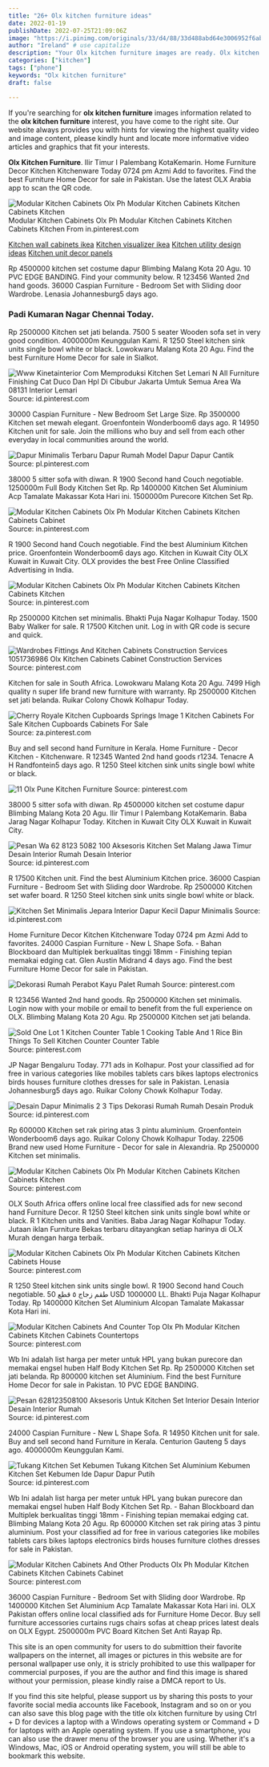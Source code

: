 ```yaml
---
title: "26+ Olx kitchen furniture ideas"
date: 2022-01-19
publishDate: 2022-07-25T21:09:06Z
image: "https://i.pinimg.com/originals/33/d4/88/33d488abd64e3006952f6abe71f7f692.jpg"
author: "Ireland" # use capitalize
description: "Your Olx kitchen furniture images are ready. Olx kitchen furniture are a topic that is being searched for and liked by netizens today. You can Get the Olx kitchen furniture files here. Download all royalty-free photos."
categories: ["kitchen"]
tags: ["phone"]
keywords: "Olx kitchen furniture"
draft: false

---
```


If you're searching for **olx kitchen furniture** images information related to the **olx kitchen furniture** interest, you have come to the right  site.  Our website always  provides you with  hints  for viewing  the highest  quality video and image  content, please kindly hunt and locate more informative video articles and graphics  that fit your interests.

**Olx Kitchen Furniture**. Ilir Timur I Palembang KotaKemarin. Home Furniture Decor Kitchen Kitchenware Today 0724 pm Azmi Add to favorites. Find the best Furniture Home Decor for sale in Pakistan. Use the latest OLX Arabia app to scan the QR code.

![Modular Kitchen Cabinets Olx Ph Modular Kitchen Cabinets Kitchen Cabinets Kitchen](https://i.pinimg.com/originals/c1/9c/0c/c19c0c5cade08865cb3917d21e6d9d62.jpg "Modular Kitchen Cabinets Olx Ph Modular Kitchen Cabinets Kitchen Cabinets Kitchen")
Modular Kitchen Cabinets Olx Ph Modular Kitchen Cabinets Kitchen Cabinets Kitchen From in.pinterest.com

[Kitchen wall cabinets ikea](/kitchen-wall-cabinets-ikea/)
[Kitchen visualizer ikea](/kitchen-visualizer-ikea/)
[Kitchen utility design ideas](/kitchen-utility-design-ideas/)
[Kitchen unit decor panels](/kitchen-unit-decor-panels/)

Rp 4500000 kitchen set costume dapur Blimbing Malang Kota 20 Agu. 10 PVC EDGE BANDING. Find your community below. R 123456 Wanted 2nd hand goods. 36000 Caspian Furniture - Bedroom Set with Sliding door Wardrobe. Lenasia Johannesburg5 days ago.

### Padi Kumaran Nagar Chennai Today.

Rp 2500000 Kitchen set jati belanda. 7500 5 seater Wooden sofa set in very good condition. 4000000m Keunggulan Kami. R 1250 Steel kitchen sink units single bowl white or black. Lowokwaru Malang Kota 20 Agu. Find the best Furniture Home Decor for sale in Sialkot.


![Www Kinetainterior Com Memproduksi Kitchen Set Lemari N All Furniture Finishing Cat Duco Dan Hpl Di Cibubur Jakarta Umtuk Semua Area Wa 08131 Interior Lemari](https://i.pinimg.com/736x/9f/11/2e/9f112ec4198f281b8cb09a61026f4c8f.jpg "Www Kinetainterior Com Memproduksi Kitchen Set Lemari N All Furniture Finishing Cat Duco Dan Hpl Di Cibubur Jakarta Umtuk Semua Area Wa 08131 Interior Lemari")
Source: id.pinterest.com

30000 Caspian Furniture - New Bedroom Set Large Size. Rp 3500000 Kitchen set mewah elegant. Groenfontein Wonderboom6 days ago. R 14950 Kitchen unit for sale. Join the millions who buy and sell from each other everyday in local communities around the world.

![Dapur Minimalis Terbaru Dapur Rumah Model Dapur Dapur Cantik](https://i.pinimg.com/originals/74/50/24/745024b4829e9636e1e5518481546797.jpg "Dapur Minimalis Terbaru Dapur Rumah Model Dapur Dapur Cantik")
Source: pl.pinterest.com

38000 5 sitter sofa with diwan. R 1900 Second hand Couch negotiable. 1250000m Full Body Kitchen Set Rp. Rp 1400000 Kitchen Set Aluminium Acp Tamalate Makassar Kota Hari ini. 1500000m Purecore Kitchen Set Rp.

![Modular Kitchen Cabinets Olx Ph Modular Kitchen Cabinets Kitchen Cabinets Cabinet](https://i.pinimg.com/originals/e6/0d/a2/e60da2b557a4608f0bdaff188c5a1df3.jpg "Modular Kitchen Cabinets Olx Ph Modular Kitchen Cabinets Kitchen Cabinets Cabinet")
Source: in.pinterest.com

R 1900 Second hand Couch negotiable. Find the best Aluminium Kitchen price. Groenfontein Wonderboom6 days ago. Kitchen in Kuwait City OLX Kuwait in Kuwait City. OLX provides the best Free Online Classified Advertising in India.

![Modular Kitchen Cabinets Olx Ph Modular Kitchen Cabinets Kitchen Cabinets Kitchen](https://i.pinimg.com/originals/c1/9c/0c/c19c0c5cade08865cb3917d21e6d9d62.jpg "Modular Kitchen Cabinets Olx Ph Modular Kitchen Cabinets Kitchen Cabinets Kitchen")
Source: in.pinterest.com

Rp 2500000 Kitchen set minimalis. Bhakti Puja Nagar Kolhapur Today. 1500 Baby Walker for sale. R 17500 Kitchen unit. Log in with QR code is secure and quick.

![Wardrobes Fittings And Kitchen Cabinets Construction Services 1051736986 Olx Kitchen Cabinets Cabinet Construction Services](https://i.pinimg.com/originals/ee/35/3f/ee353f8304e767cf91af1991ce0b40e7.jpg "Wardrobes Fittings And Kitchen Cabinets Construction Services 1051736986 Olx Kitchen Cabinets Cabinet Construction Services")
Source: pinterest.com

Kitchen for sale in South Africa. Lowokwaru Malang Kota 20 Agu. 7499 High quality n super life brand new furniture with warranty. Rp 2500000 Kitchen set jati belanda. Ruikar Colony Chowk Kolhapur Today.

![Cherry Royale Kitchen Cupboards Springs Image 1 Kitchen Cabinets For Sale Kitchen Cupboards Cabinets For Sale](https://i.pinimg.com/originals/dc/34/0c/dc340c9ccf054d3dc5b344bc73097568.jpg "Cherry Royale Kitchen Cupboards Springs Image 1 Kitchen Cabinets For Sale Kitchen Cupboards Cabinets For Sale")
Source: za.pinterest.com

Buy and sell second hand Furniture in Kerala. Home Furniture - Decor Kitchen - Kitchenware. R 12345 Wanted 2nd hand goods r1234. Tenacre A H Randfontein5 days ago. R 1250 Steel kitchen sink units single bowl white or black.

![11 Olx Pune Kitchen Furniture](https://i.pinimg.com/736x/0c/b2/65/0cb26568a0b62964c96a580b447813f9.jpg "11 Olx Pune Kitchen Furniture")
Source: pinterest.com

38000 5 sitter sofa with diwan. Rp 4500000 kitchen set costume dapur Blimbing Malang Kota 20 Agu. Ilir Timur I Palembang KotaKemarin. Baba Jarag Nagar Kolhapur Today. Kitchen in Kuwait City OLX Kuwait in Kuwait City.

![Pesan Wa 62 8123 5082 100 Aksesoris Kitchen Set Malang Jawa Timur Desain Interior Rumah Desain Interior](https://i.pinimg.com/originals/d4/cf/a4/d4cfa4c938a1b023b7781f141f86d128.jpg "Pesan Wa 62 8123 5082 100 Aksesoris Kitchen Set Malang Jawa Timur Desain Interior Rumah Desain Interior")
Source: id.pinterest.com

R 17500 Kitchen unit. Find the best Aluminium Kitchen price. 36000 Caspian Furniture - Bedroom Set with Sliding door Wardrobe. Rp 2500000 Kitchen set wafer board. R 1250 Steel kitchen sink units single bowl white or black.

![Kitchen Set Minimalis Jepara Interior Dapur Kecil Dapur Minimalis](https://i.pinimg.com/474x/24/3c/44/243c44ca9968f6668ee7aca5024a49ca.jpg "Kitchen Set Minimalis Jepara Interior Dapur Kecil Dapur Minimalis")
Source: id.pinterest.com

Home Furniture Decor Kitchen Kitchenware Today 0724 pm Azmi Add to favorites. 24000 Caspian Furniture - New L Shape Sofa. - Bahan Blockboard dan Multiplek berkualitas tinggi 18mm - Finishing tepian memakai edging cat. Glen Austin Midrand 4 days ago. Find the best Furniture Home Decor for sale in Pakistan.

![Dekorasi Rumah Perabot Kayu Palet Rumah](https://i.pinimg.com/originals/c4/6e/35/c46e3596ed923d431a7e4b09c2eb49a2.jpg "Dekorasi Rumah Perabot Kayu Palet Rumah")
Source: pinterest.com

R 123456 Wanted 2nd hand goods. Rp 2500000 Kitchen set minimalis. Login now with your mobile or email to benefit from the full experience on OLX. Blimbing Malang Kota 20 Agu. Rp 2500000 Kitchen set jati belanda.

![Sold One Lot 1 Kitchen Counter Table 1 Cooking Table And 1 Rice Bin Things To Sell Kitchen Counter Counter Table](https://i.pinimg.com/originals/64/0d/ca/640dcada2502846deab34dea1873cd08.png "Sold One Lot 1 Kitchen Counter Table 1 Cooking Table And 1 Rice Bin Things To Sell Kitchen Counter Counter Table")
Source: pinterest.com

JP Nagar Bengaluru Today. 771 ads in Kolhapur. Post your classified ad for free in various categories like mobiles tablets cars bikes laptops electronics birds houses furniture clothes dresses for sale in Pakistan. Lenasia Johannesburg5 days ago. Ruikar Colony Chowk Kolhapur Today.

![Desain Dapur Minimalis 2 3 Tips Dekorasi Rumah Rumah Desain Produk](https://i.pinimg.com/736x/03/0e/2d/030e2d38e7d244b69e387232e2111452.jpg "Desain Dapur Minimalis 2 3 Tips Dekorasi Rumah Rumah Desain Produk")
Source: id.pinterest.com

Rp 600000 Kitchen set rak piring atas 3 pintu aluminium. Groenfontein Wonderboom6 days ago. Ruikar Colony Chowk Kolhapur Today. 22506 Brand new used Home Furniture - Decor for sale in Alexandria. Rp 2500000 Kitchen set minimalis.

![Modular Kitchen Cabinets Olx Ph Modular Kitchen Cabinets Kitchen Cabinets Kitchen](https://i.pinimg.com/originals/1e/a3/54/1ea354197224db2ed7f3ecd923e104e5.jpg "Modular Kitchen Cabinets Olx Ph Modular Kitchen Cabinets Kitchen Cabinets Kitchen")
Source: pinterest.com

OLX South Africa offers online local free classified ads for new second hand Furniture Decor. R 1250 Steel kitchen sink units single bowl white or black. R 1 Kitchen units and Vanities. Baba Jarag Nagar Kolhapur Today. Jutaan iklan Furniture Bekas terbaru ditayangkan setiap harinya di OLX Murah dengan harga terbaik.

![Modular Kitchen Cabinets Olx Ph Modular Kitchen Cabinets Kitchen Cabinets House](https://i.pinimg.com/originals/fa/9c/64/fa9c643e3b26dcf3d1ebdc84e6d4b132.jpg "Modular Kitchen Cabinets Olx Ph Modular Kitchen Cabinets Kitchen Cabinets House")
Source: pinterest.com

R 1250 Steel kitchen sink units single bowl. R 1900 Second hand Couch negotiable. طقم زجاج ٥ قطع 50 USD 1000000 LL. Bhakti Puja Nagar Kolhapur Today. Rp 1400000 Kitchen Set Aluminium Alcopan Tamalate Makassar Kota Hari ini.

![Modular Kitchen Cabinets And Counter Top Olx Ph Modular Kitchen Cabinets Kitchen Cabinets Countertops](https://i.pinimg.com/736x/f9/61/ab/f961abc249ef733473d9d86afa838b1b--counter-tops-kitchen-cabinets.jpg "Modular Kitchen Cabinets And Counter Top Olx Ph Modular Kitchen Cabinets Kitchen Cabinets Countertops")
Source: pinterest.com

Wb Ini adalah list harga per meter untuk HPL yang bukan purecore dan memakai engsel huben Half Body Kitchen Set Rp. Rp 2500000 Kitchen set jati belanda. Rp 800000 kitchen set Aluminium. Find the best Furniture Home Decor for sale in Pakistan. 10 PVC EDGE BANDING.

![Pesan 628123508100 Aksesoris Untuk Kitchen Set Interior Desain Interior Desain Interior Rumah](https://i.pinimg.com/originals/3c/c1/8a/3cc18ab39895ae6e7478612dc5f8c35d.jpg "Pesan 628123508100 Aksesoris Untuk Kitchen Set Interior Desain Interior Desain Interior Rumah")
Source: id.pinterest.com

24000 Caspian Furniture - New L Shape Sofa. R 14950 Kitchen unit for sale. Buy and sell second hand Furniture in Kerala. Centurion Gauteng 5 days ago. 4000000m Keunggulan Kami.

![Tukang Kitchen Set Kebumen Tukang Kitchen Set Aluminium Kebumen Kitchen Set Kebumen Ide Dapur Dapur Putih](https://i.pinimg.com/originals/85/bc/1d/85bc1da3eeb86b57c050ea6c4c25a8d1.jpg "Tukang Kitchen Set Kebumen Tukang Kitchen Set Aluminium Kebumen Kitchen Set Kebumen Ide Dapur Dapur Putih")
Source: id.pinterest.com

Wb Ini adalah list harga per meter untuk HPL yang bukan purecore dan memakai engsel huben Half Body Kitchen Set Rp. - Bahan Blockboard dan Multiplek berkualitas tinggi 18mm - Finishing tepian memakai edging cat. Blimbing Malang Kota 20 Agu. Rp 600000 Kitchen set rak piring atas 3 pintu aluminium. Post your classified ad for free in various categories like mobiles tablets cars bikes laptops electronics birds houses furniture clothes dresses for sale in Pakistan.

![Modular Kitchen Cabinets And Other Products Olx Ph Modular Kitchen Cabinets Kitchen Cabinets Cabinet](https://i.pinimg.com/originals/33/d4/88/33d488abd64e3006952f6abe71f7f692.jpg "Modular Kitchen Cabinets And Other Products Olx Ph Modular Kitchen Cabinets Kitchen Cabinets Cabinet")
Source: pinterest.com

36000 Caspian Furniture - Bedroom Set with Sliding door Wardrobe. Rp 1400000 Kitchen Set Aluminium Acp Tamalate Makassar Kota Hari ini. OLX Pakistan offers online local classified ads for Furniture Home Decor. Buy sell furniture accessories curtains rugs chairs sofas at cheap prices latest deals on OLX Egypt. 2500000m PVC Board Kitchen Set Anti Rayap Rp.

This site is an open community for users to do submittion their favorite wallpapers on the internet, all images or pictures in this website are for personal wallpaper use only, it is stricly prohibited to use this wallpaper for commercial purposes, if you are the author and find this image is shared without your permission, please kindly raise a DMCA report to Us.

If you find this site helpful, please support us by sharing this posts to your favorite social media accounts like Facebook, Instagram and so on or you can also save this blog page with the title olx kitchen furniture by using Ctrl + D for devices a laptop with a Windows operating system or Command + D for laptops with an Apple operating system. If you use a smartphone, you can also use the drawer menu of the browser you are using. Whether it's a Windows, Mac, iOS or Android operating system, you will still be able to bookmark this website.
